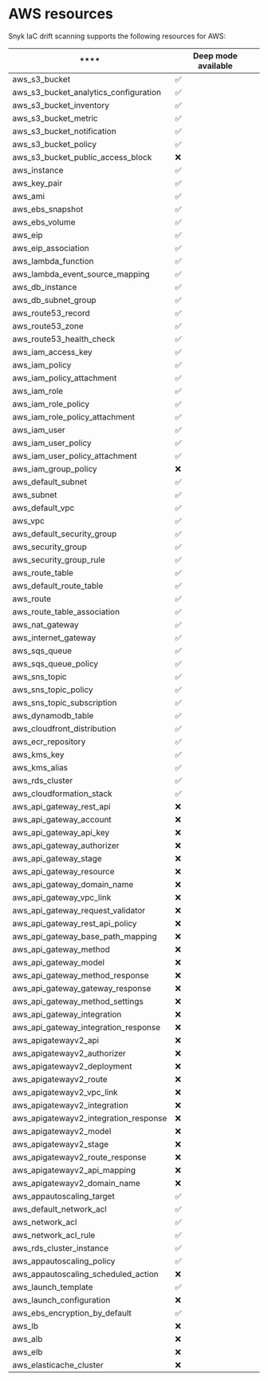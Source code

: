 # AWS resources

Snyk IaC drift scanning supports the following resources for AWS:

| ****                                      | **Deep mode available** |
| ----------------------------------------- | ----------------------- |
| aws\_s3\_bucket                           | ✅                       |
| aws\_s3\_bucket\_analytics\_configuration | ✅                       |
| aws\_s3\_bucket\_inventory                | ✅                       |
| aws\_s3\_bucket\_metric                   | ✅                       |
| aws\_s3\_bucket\_notification             | ✅                       |
| aws\_s3\_bucket\_policy                   | ✅                       |
| aws\_s3\_bucket\_public\_access\_block    | ❌                       |
| aws\_instance                             | ✅                       |
| aws\_key\_pair                            | ✅                       |
| aws\_ami                                  | ✅                       |
| aws\_ebs\_snapshot                        | ✅                       |
| aws\_ebs\_volume                          | ✅                       |
| aws\_eip                                  | ✅                       |
| aws\_eip\_association                     | ✅                       |
| aws\_lambda\_function                     | ✅                       |
| aws\_lambda\_event\_source\_mapping       | ✅                       |
| aws\_db\_instance                         | ✅                       |
| aws\_db\_subnet\_group                    | ✅                       |
| aws\_route53\_record                      | ✅                       |
| aws\_route53\_zone                        | ✅                       |
| aws\_route53\_health\_check               | ✅                       |
| aws\_iam\_access\_key                     | ✅                       |
| aws\_iam\_policy                          | ✅                       |
| aws\_iam\_policy\_attachment              | ✅                       |
| aws\_iam\_role                            | ✅                       |
| aws\_iam\_role\_policy                    | ✅                       |
| aws\_iam\_role\_policy\_attachment        | ✅                       |
| aws\_iam\_user                            | ✅                       |
| aws\_iam\_user\_policy                    | ✅                       |
| aws\_iam\_user\_policy\_attachment        | ✅                       |
| aws\_iam\_group\_policy                   | ❌                       |
| aws\_default\_subnet                      | ✅                       |
| aws\_subnet                               | ✅                       |
| aws\_default\_vpc                         | ✅                       |
| aws\_vpc                                  | ✅                       |
| aws\_default\_security\_group             | ✅                       |
| aws\_security\_group                      | ✅                       |
| aws\_security\_group\_rule                | ✅                       |
| aws\_route\_table                         | ✅                       |
| aws\_default\_route\_table                | ✅                       |
| aws\_route                                | ✅                       |
| aws\_route\_table\_association            | ✅                       |
| aws\_nat\_gateway                         | ✅                       |
| aws\_internet\_gateway                    | ✅                       |
| aws\_sqs\_queue                           | ✅                       |
| aws\_sqs\_queue\_policy                   | ✅                       |
| aws\_sns\_topic                           | ✅                       |
| aws\_sns\_topic\_policy                   | ✅                       |
| aws\_sns\_topic\_subscription             | ✅                       |
| aws\_dynamodb\_table                      | ✅                       |
| aws\_cloudfront\_distribution             | ✅                       |
| aws\_ecr\_repository                      | ✅                       |
| aws\_kms\_key                             | ✅                       |
| aws\_kms\_alias                           | ✅                       |
| aws\_rds\_cluster                         | ✅                       |
| aws\_cloudformation\_stack                | ✅                       |
| aws\_api\_gateway\_rest\_api              | ❌                       |
| aws\_api\_gateway\_account                | ❌                       |
| aws\_api\_gateway\_api\_key               | ❌                       |
| aws\_api\_gateway\_authorizer             | ❌                       |
| aws\_api\_gateway\_stage                  | ❌                       |
| aws\_api\_gateway\_resource               | ❌                       |
| aws\_api\_gateway\_domain\_name           | ❌                       |
| aws\_api\_gateway\_vpc\_link              | ❌                       |
| aws\_api\_gateway\_request\_validator     | ❌                       |
| aws\_api\_gateway\_rest\_api\_policy      | ❌                       |
| aws\_api\_gateway\_base\_path\_mapping    | ❌                       |
| aws\_api\_gateway\_method                 | ❌                       |
| aws\_api\_gateway\_model                  | ❌                       |
| aws\_api\_gateway\_method\_response       | ❌                       |
| aws\_api\_gateway\_gateway\_response      | ❌                       |
| aws\_api\_gateway\_method\_settings       | ❌                       |
| aws\_api\_gateway\_integration            | ❌                       |
| aws\_api\_gateway\_integration\_response  | ❌                       |
| aws\_apigatewayv2\_api                    | ❌                       |
| aws\_apigatewayv2\_authorizer             | ❌                       |
| aws\_apigatewayv2\_deployment             | ❌                       |
| aws\_apigatewayv2\_route                  | ❌                       |
| aws\_apigatewayv2\_vpc\_link              | ❌                       |
| aws\_apigatewayv2\_integration            | ❌                       |
| aws\_apigatewayv2\_integration\_response  | ❌                       |
| aws\_apigatewayv2\_model                  | ❌                       |
| aws\_apigatewayv2\_stage                  | ❌                       |
| aws\_apigatewayv2\_route\_response        | ❌                       |
| aws\_apigatewayv2\_api\_mapping           | ❌                       |
| aws\_apigatewayv2\_domain\_name           | ❌                       |
| aws\_appautoscaling\_target               | ✅                       |
| aws\_default\_network\_acl                | ✅                       |
| aws\_network\_acl                         | ✅                       |
| aws\_network\_acl\_rule                   | ✅                       |
| aws\_rds\_cluster\_instance               | ✅                       |
| aws\_appautoscaling\_policy               | ✅                       |
| aws\_appautoscaling\_scheduled\_action    | ❌                       |
| aws\_launch\_template                     | ✅                       |
| aws\_launch\_configuration                | ❌                       |
| aws\_ebs\_encryption\_by\_default         | ✅                       |
| aws\_lb                                   | ❌                       |
| aws\_alb                                  | ❌                       |
| aws\_elb                                  | ❌                       |
| aws\_elasticache\_cluster                 | ❌                       |

